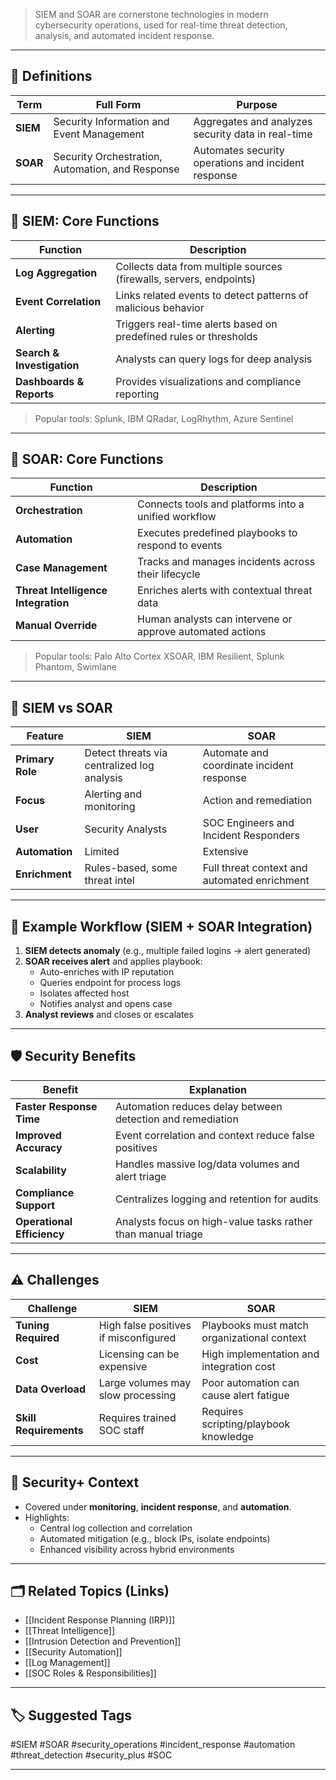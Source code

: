 > SIEM and SOAR are cornerstone technologies in modern cybersecurity operations, used for real-time threat detection, analysis, and automated incident response.

---

## 📌 Definitions

| Term      | Full Form                                | Purpose                                             |
|-----------|-------------------------------------------|-----------------------------------------------------|
| **SIEM**  | Security Information and Event Management | Aggregates and analyzes security data in real-time  |
| **SOAR**  | Security Orchestration, Automation, and Response | Automates security operations and incident response |

---

## 🧠 SIEM: Core Functions

| Function                | Description                                                       |
|-------------------------|-------------------------------------------------------------------|
| **Log Aggregation**      | Collects data from multiple sources (firewalls, servers, endpoints) |
| **Event Correlation**     | Links related events to detect patterns of malicious behavior       |
| **Alerting**             | Triggers real-time alerts based on predefined rules or thresholds  |
| **Search & Investigation** | Analysts can query logs for deep analysis                          |
| **Dashboards & Reports** | Provides visualizations and compliance reporting                   |

> Popular tools: Splunk, IBM QRadar, LogRhythm, Azure Sentinel

---

## 🔁 SOAR: Core Functions

| Function                | Description                                                         |
|-------------------------|---------------------------------------------------------------------|
| **Orchestration**        | Connects tools and platforms into a unified workflow                |
| **Automation**           | Executes predefined playbooks to respond to events                  |
| **Case Management**      | Tracks and manages incidents across their lifecycle                 |
| **Threat Intelligence Integration** | Enriches alerts with contextual threat data               |
| **Manual Override**      | Human analysts can intervene or approve automated actions           |

> Popular tools: Palo Alto Cortex XSOAR, IBM Resilient, Splunk Phantom, Swimlane

---

## 🔄 SIEM vs SOAR

| Feature              | SIEM                                         | SOAR                                           |
|----------------------|-----------------------------------------------|------------------------------------------------|
| **Primary Role**     | Detect threats via centralized log analysis   | Automate and coordinate incident response      |
| **Focus**            | Alerting and monitoring                       | Action and remediation                         |
| **User**             | Security Analysts                             | SOC Engineers and Incident Responders          |
| **Automation**       | Limited                                        | Extensive                                      |
| **Enrichment**       | Rules-based, some threat intel                | Full threat context and automated enrichment   |

---

## 🧰 Example Workflow (SIEM + SOAR Integration)

1. **SIEM detects anomaly** (e.g., multiple failed logins → alert generated)
2. **SOAR receives alert** and applies playbook:
   - Auto-enriches with IP reputation
   - Queries endpoint for process logs
   - Isolates affected host
   - Notifies analyst and opens case
3. **Analyst reviews** and closes or escalates

---

## 🛡️ Security Benefits

| Benefit                   | Explanation                                                   |
|----------------------------|---------------------------------------------------------------|
| **Faster Response Time**   | Automation reduces delay between detection and remediation     |
| **Improved Accuracy**      | Event correlation and context reduce false positives          |
| **Scalability**            | Handles massive log/data volumes and alert triage              |
| **Compliance Support**     | Centralizes logging and retention for audits                   |
| **Operational Efficiency** | Analysts focus on high-value tasks rather than manual triage   |

---

## ⚠️ Challenges

| Challenge               | SIEM                                      | SOAR                                      |
|--------------------------|-------------------------------------------|-------------------------------------------|
| **Tuning Required**       | High false positives if misconfigured     | Playbooks must match organizational context |
| **Cost**                 | Licensing can be expensive                 | High implementation and integration cost   |
| **Data Overload**        | Large volumes may slow processing          | Poor automation can cause alert fatigue     |
| **Skill Requirements**   | Requires trained SOC staff                 | Requires scripting/playbook knowledge       |

---

## 🧠 Security+ Context

- Covered under **monitoring**, **incident response**, and **automation**.
- Highlights:
  - Central log collection and correlation
  - Automated mitigation (e.g., block IPs, isolate endpoints)
  - Enhanced visibility across hybrid environments

---

## 🗂 Related Topics (Links)

- [[Incident Response Planning (IRP)]]
- [[Threat Intelligence]]
- [[Intrusion Detection and Prevention]]
- [[Security Automation]]
- [[Log Management]]
- [[SOC Roles & Responsibilities]]

---

## 🏷 Suggested Tags

#SIEM #SOAR #security_operations #incident_response #automation #threat_detection #security_plus #SOC

---
